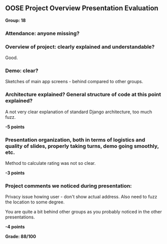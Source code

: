 OOSE Project Overview Presentation Evaluation
---------------------------------------------
**Group: 18**

### Attendance: anyone missing?

### Overview of project: clearly explained and understandable?

Good.

### Demo: clear?

Sketches of main app screens - behind compared to other groups.

### Architecture explained? General structure of code at this point explained?

A not very clear explanation of standard Django architecture, too much fuzz.

**-5 points**


### Presentation organization, both in terms of logistics and quality of slides, properly taking turns, demo going smoothly, etc.

Method to calculate rating was not so clear.

**-3 points**

### Project comments we noticed during presentation:

Privacy issue howing user - don't show actual address.  Also need to fuzz the location to some degree.

You are quite a bit behind other groups as you probably noticed in the other presentations.

**-4 points**

**Grade:  88/100**
